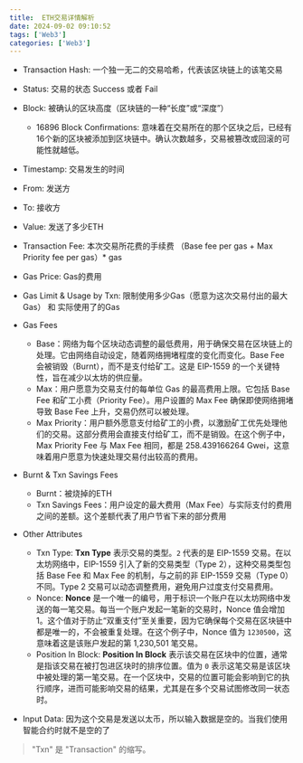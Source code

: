 ```yaml
---
title:  ETH交易详情解析
date: 2024-09-02 09:10:52
tags: ['Web3']
categories: ['Web3']
---
```


- Transaction Hash: 一个独一无二的交易哈希，代表该区块链上的该笔交易

- Status: 交易的状态 Success 或者 Fail
- Block: 被确认的区块高度（区块链的一种“长度”或“深度”）
  - 16896 Block Confirmations: 意味着在交易所在的那个区块之后，已经有16个新的区块被添加到区块链中。确认次数越多，交易被篡改或回滚的可能性就越低。
- Timestamp: 交易发生的时间
- From: 发送方
- To: 接收方 
- Value: 发送了多少ETH
- Transaction Fee: 本次交易所花费的手续费 （Base fee per gas + Max Priority fee per gas）* gas
- Gas Price: Gas的费用
- Gas Limit & Usage by Txn: 限制使用多少Gas（愿意为这次交易付出的最大Gas） 和 实际使用了的Gas
- Gas Fees
  - Base：网络为每个区块动态调整的最低费用，用于确保交易在区块链上的处理。它由网络自动设定，随着网络拥堵程度的变化而变化。Base Fee 会被销毁（Burnt），而不是支付给矿工。这是 EIP-1559 的一个关键特性，旨在减少以太坊的供应量。
  - Max：用户愿意为交易支付的每单位 Gas 的最高费用上限。它包括 Base Fee 和矿工小费（Priority Fee）。用户设置的 Max Fee 确保即使网络拥堵导致 Base Fee 上升，交易仍然可以被处理。
  - Max Priority：用户额外愿意支付给矿工的小费，以激励矿工优先处理他们的交易。这部分费用会直接支付给矿工，而不是销毁。在这个例子中，Max Priority Fee 与 Max Fee 相同，都是 258.439166264 Gwei，这意味着用户愿意为快速处理交易付出较高的费用。
- Burnt & Txn Savings Fees
  - Burnt：被烧掉的ETH
  - Txn Savings Fees：用户设定的最大费用（Max Fee）与实际支付的费用之间的差额。这个差额代表了用户节省下来的部分费用
- Other Attributes
  - Txn Type: **Txn Type** 表示交易的类型。`2` 代表的是 EIP-1559 交易。在以太坊网络中，EIP-1559 引入了新的交易类型（Type 2），这种交易类型包括 Base Fee 和 Max Fee 的机制，与之前的非 EIP-1559 交易（Type 0）不同。Type 2 交易可以动态调整费用，避免用户过度支付交易费用。
  - Nonce: **Nonce** 是一个唯一的编号，用于标识一个账户在以太坊网络中发送的每一笔交易。每当一个账户发起一笔新的交易时，Nonce 值会增加 1。这个值对于防止“双重支付”至关重要，因为它确保每个交易在区块链中都是唯一的，不会被重复处理。在这个例子中，Nonce 值为 `1230500`，这意味着这是该账户发起的第 1,230,501 笔交易。
  - Position In Block: **Position In Block** 表示该交易在区块中的位置，通常是指该交易在被打包进区块时的排序位置。值为 `0` 表示这笔交易是该区块中被处理的第一笔交易。在一个区块中，交易的位置可能会影响到它的执行顺序，进而可能影响交易的结果，尤其是在多个交易试图修改同一状态时。
- Input Data: 因为这个交易是发送以太币，所以输入数据是空的。当我们使用智能合约时就不是空的了

> "Txn" 是 "Transaction" 的缩写。
